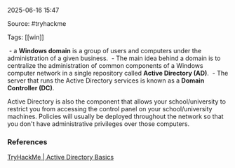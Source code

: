 
2025-06-16 15:47

Source: #tryhackme 

Tags: [[win]]

 - a **Windows domain** is a group of users and computers under the administration of a given business. 
 - The main idea behind a domain is to centralize the administration of common components of a Windows computer network in a single repository called **Active Directory (AD)**. 
 - The server that runs the Active Directory services is known as a **Domain Controller (DC)**.

Active Directory is also the component that allows your school/university to restrict you from accessing the control panel on your school/university machines. Policies will usually be deployed throughout the network so that you don't have administrative privileges over those computers.




### References
[TryHackMe | Active Directory Basics](https://tryhackme.com/room/winadbasics)
